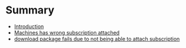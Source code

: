 # Summary

* [Introduction](README.md)
* [Machines has wrong subscription attached](first-question.md)
* [download package fails due to  not being able to attach subscription](download-package-fails-due-to-not-being-able-to-attach-subscription.md)

